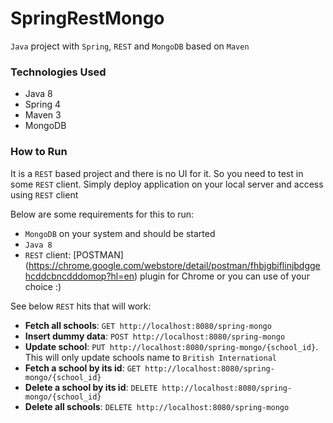 # SpringRestMongo
`Java` project with `Spring`, `REST` and `MongoDB` based on `Maven`

### Technologies Used
* Java 8
* Spring 4
* Maven 3
* MongoDB 

### How to Run
It is a `REST` based project and there is no UI for it.
So you need to test in some `REST` client. 
Simply deploy application on your local server and access using `REST` client

Below are some requirements for this to run:

* `MongoDB` on your system and should be started
* `Java 8`
* `REST` client: [POSTMAN] (https://chrome.google.com/webstore/detail/postman/fhbjgbiflinjbdggehcddcbncdddomop?hl=en) plugin for Chrome or you can use of your choice :)

See below `REST` hits that will work:
* **Fetch all schools**: `GET http://localhost:8080/spring-mongo`
* **Insert dummy data**: `POST http://localhost:8080/spring-mongo`
* **Update school**: `PUT http://localhost:8080/spring-mongo/{school_id}`. This will only update schools name to `British International`
* **Fetch a school by its id**: `GET http://localhost:8080/spring-mongo/{school_id}`
* **Delete a school by its id**: `DELETE http://localhost:8080/spring-mongo/{school_id}`
* **Delete all schools**: `DELETE http://localhost:8080/spring-mongo`


